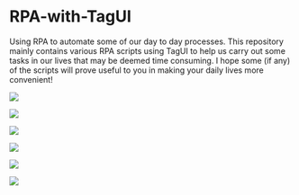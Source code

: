 # RPA-with-TagUI
Using RPA to automate some of our day to day processes. This repository mainly contains various RPA scripts using TagUI to help us carry out some tasks in our lives that may be deemed time consuming. I hope some (if any) of the scripts will prove useful to you in making your daily lives more convenient!

![](stock.gif)

![](mailer.gif)

![](airline.gif)

![](ecommerce.gif)

![](movie.gif)

![](sports.gif)
